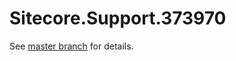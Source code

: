 # Sitecore.Support.373970

See [master branch](https://github.com/sitecoresupport/Sitecore.Support.373970) for details.